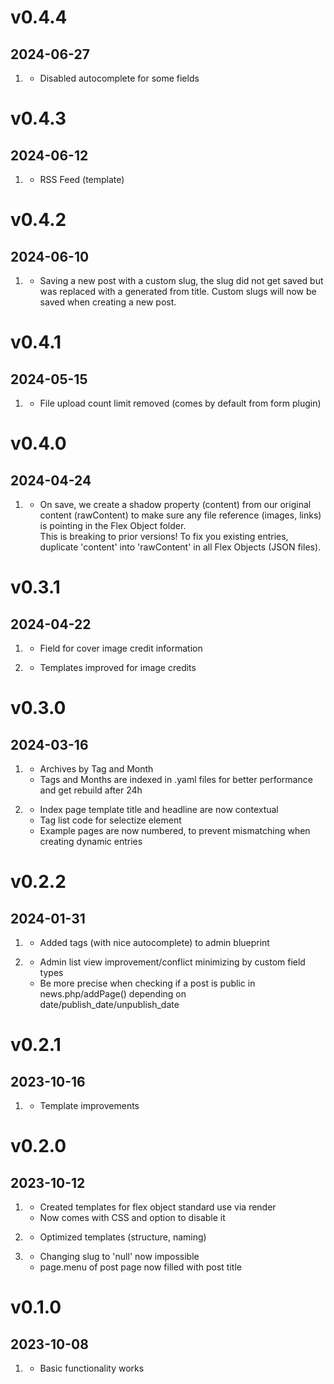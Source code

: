 # v0.4.4
##  2024-06-27

1. [](#improved)
    * Disabled autocomplete for some fields
  
# v0.4.3
##  2024-06-12

1. [](#new)
    * RSS Feed (template)

# v0.4.2
##  2024-06-10

1. [](#bugfix)
    * Saving a new post with a custom slug, the slug did not get saved but was replaced with a generated from title. Custom slugs will now be saved when creating a new post.

# v0.4.1
##  2024-05-15

1. [](#improved)
    * File upload count limit removed (comes by default from form plugin)

# v0.4.0
##  2024-04-24

1. [](#new)
    * On save, we create a shadow property (content) from our original content (rawContent) to make sure any file reference (images, links) is pointing in the Flex Object folder.  
    This is breaking to prior versions! To fix you existing entries, duplicate 'content' into 'rawContent' in all Flex Objects (JSON files).

# v0.3.1
##  2024-04-22

1. [](#new)
    * Field for cover image credit information

2. [](#improved)
    * Templates improved for image credits

# v0.3.0
##  2024-03-16

1. [](#new)
    * Archives by Tag and Month
    * Tags and Months are indexed in .yaml files for better performance and get rebuild after 24h
    
2. [](#improved)
    * Index page template title and headline are now contextual
    * Tag list code for selectize element
    * Example pages are now numbered, to prevent mismatching when creating dynamic entries


# v0.2.2
##  2024-01-31

1. [](#new)
    * Added tags (with nice autocomplete) to admin blueprint
    
2. [](#improved)
    * Admin list view improvement/conflict minimizing by custom field types
    * Be more precise when checking if a post is public in news.php/addPage() depending on date/publish_date/unpublish_date

# v0.2.1
##  2023-10-16

1. [](#improved)
    * Template improvements

# v0.2.0
##  2023-10-12

1. [](#new)
    * Created templates for flex object standard use via render
    * Now comes with CSS and option to disable it

1. [](#improved)
    * Optimized templates (structure, naming)
    
2. [](#bugfix)
    * Changing slug to 'null' now impossible
    * page.menu of post page now filled with post title

# v0.1.0
##  2023-10-08

1. [](#new)
    * Basic functionality works
